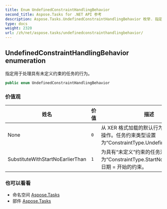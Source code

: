 ```yaml
---
title: Enum UndefinedConstraintHandlingBehavior
second_title: Aspose.Tasks for .NET API 参考
description: Aspose.Tasks.UndefinedConstraintHandlingBehavior 枚举. 指定用于处理具有未定义约束的任务的行为
type: docs
weight: 2320
url: /zh/net/aspose.tasks/undefinedconstrainthandlingbehavior/
---
```

## UndefinedConstraintHandlingBehavior enumeration

指定用于处理具有未定义约束的任务的行为。

```csharp
public enum UndefinedConstraintHandlingBehavior
```

### 价值观

| 姓名 | 价值 | 描述 |
| --- | --- | --- |
| None | `0` | 从 XER 格式加载的默认行为。 不采取任何操作。任务约束类型设置为“ConstraintType.Undefined”. |
| SubstituteWithStartNoEarlierThan | `1` | 为具有“未定义”约束的任务添加类型为“ConstraintType.StartNoEarlierThan”且日期 = 开始的约束。 |

### 也可以看看

* 命名空间 [Aspose.Tasks](../../aspose.tasks/)
* 部件 [Aspose.Tasks](../../)


